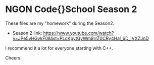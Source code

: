 # NGON Code{}School Season 2

These files are my "homework" during the Season2.

- Season 2 link:
https://www.youtube.com/watch?v=JPe5vHGvkF0&list=PLcKpytGyWm9rrZ0CRy4Hal_6D_IVXZJnD

I recommend it a lot for everyone starting with C++.

Cheers.
